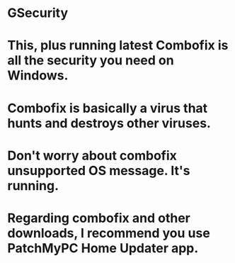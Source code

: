 # GSecurity
# This, plus running latest Combofix is all the security you need on Windows.
# Combofix is basically a virus that hunts and destroys other viruses.
# Don't worry about combofix unsupported OS message. It's running.
# Regarding combofix and other downloads, I recommend you use PatchMyPC Home Updater app.
